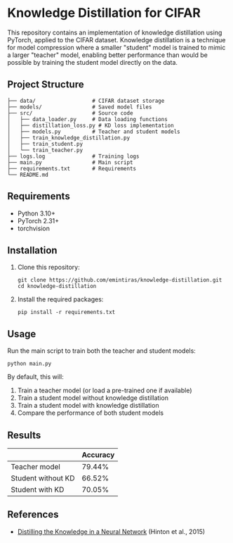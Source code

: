 # Knowledge Distillation for CIFAR

This repository contains an implementation of knowledge distillation using PyTorch, applied to the CIFAR dataset. Knowledge distillation is a technique for model compression where a smaller "student" model is trained to mimic a larger "teacher" model, enabling better performance than would be possible by training the student model directly on the data.

## Project Structure

```
├── data/                  # CIFAR dataset storage
├── models/                # Saved model files
├── src/                   # Source code
│   ├── data_loader.py     # Data loading functions
│   ├── distillation_loss.py # KD loss implementation
│   ├── models.py          # Teacher and student models
│   ├── train_knowledge_distillation.py
│   ├── train_student.py
│   └── train_teacher.py
├── logs.log               # Training logs
├── main.py                # Main script
├── requirements.txt       # Requirements
└── README.md
```

## Requirements

- Python 3.10+
- PyTorch 2.31+
- torchvision

## Installation

1. Clone this repository:
   ```
   git clone https://github.com/emintiras/knowledge-distillation.git
   cd knowledge-distillation
   ```

2. Install the required packages:
   ```
   pip install -r requirements.txt
   ```

## Usage

Run the main script to train both the teacher and student models:

 ```
 python main.py
 ```

By default, this will:
1. Train a teacher model (or load a pre-trained one if available)
2. Train a student model without knowledge distillation
3. Train a student model with knowledge distillation
4. Compare the performance of both student models

## Results

|   |Accuracy|
|---|---|
|Teacher model | 79.44% | 
|Student without KD|  66.52% |
|Student with KD   |  70.05% |  

## References

- [Distilling the Knowledge in a Neural Network](https://arxiv.org/abs/1503.02531) (Hinton et al., 2015)
